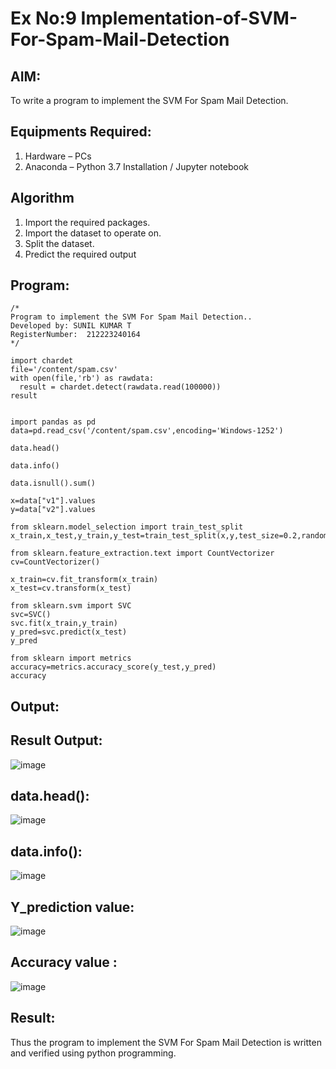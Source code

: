 # Ex No:9 Implementation-of-SVM-For-Spam-Mail-Detection

## AIM:
To write a program to implement the SVM For Spam Mail Detection.

## Equipments Required:
1. Hardware – PCs
2. Anaconda – Python 3.7 Installation / Jupyter notebook

## Algorithm
1. Import the required packages.
2. Import the dataset to operate on.
3. Split the dataset.
4. Predict the required output

## Program:
```
/*
Program to implement the SVM For Spam Mail Detection..
Developed by: SUNIL KUMAR T
RegisterNumber:  212223240164
*/

import chardet
file='/content/spam.csv'
with open(file,'rb') as rawdata:
  result = chardet.detect(rawdata.read(100000))
result


import pandas as pd
data=pd.read_csv('/content/spam.csv',encoding='Windows-1252')

data.head()

data.info()

data.isnull().sum()

x=data["v1"].values
y=data["v2"].values

from sklearn.model_selection import train_test_split
x_train,x_test,y_train,y_test=train_test_split(x,y,test_size=0.2,random_state=0)

from sklearn.feature_extraction.text import CountVectorizer
cv=CountVectorizer()

x_train=cv.fit_transform(x_train)
x_test=cv.transform(x_test)

from sklearn.svm import SVC
svc=SVC()
svc.fit(x_train,y_train)
y_pred=svc.predict(x_test)
y_pred

from sklearn import metrics
accuracy=metrics.accuracy_score(y_test,y_pred)
accuracy

```

## Output:

## Result Output:

![image](https://github.com/Jai-1801/Implementation-of-SVM-For-Spam-Mail-Detection/assets/139335300/7c5f461a-d8d1-41c3-9852-a5041e1c2b61)

## data.head():

![image](https://github.com/Jai-1801/Implementation-of-SVM-For-Spam-Mail-Detection/assets/139335300/32b859d4-a18b-4785-8aad-1238c25b6305)

## data.info():

![image](https://github.com/Jai-1801/Implementation-of-SVM-For-Spam-Mail-Detection/assets/139335300/0f7f3b8e-53c5-4d4e-ae7c-192ff7d9bbdd)

## Y_prediction value:

![image](https://github.com/Jai-1801/Implementation-of-SVM-For-Spam-Mail-Detection/assets/139335300/40a5f99f-4cd1-4b5b-842d-504d1be0c478)

## Accuracy value :

![image](https://github.com/Jai-1801/Implementation-of-SVM-For-Spam-Mail-Detection/assets/139335300/2005b5c8-614e-454f-8f2d-31ef60c3c3d1)

## Result:
Thus the program to implement the SVM For Spam Mail Detection is written and verified using python programming.
